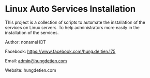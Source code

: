 # Linux Auto Services Installation

This project is a collection of scripts to automate the installation of the services on Linux servers. To help administrators more easily in the installation of the services.

Author: nonameHDT

Facebook: https://www.facebook.com/hung.de.tien.175

Email: admin@hungdetien.com

Website: hungdetien.com
